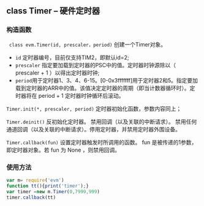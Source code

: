 ## class Timer – 硬件定时器

### 构造函数

` class evm.Timer(id, prescaler，period)`
 创建一个Timer对象。
 - `id` 定时器编号，目前仅支持TIM2，即默认id=2;
 - `prescaler` 指定要加载到定时器的PSC中的值。定时器时钟源除以（ prescaler + 1 ）以得出定时器时钟;
 - `period`用于定时器1、3、4、6-15。[0-0x3fffffff]用于定时器2和5。指定要加载到定时器的ARR中的值。该值决定定时器的周期（即当计数器循环时）。定时器将在 period + 1 定时器时钟循环后滚动。

`Timer.init(*, prescaler, period)`
定时器初始化函数，参数内容同上；

`Timer.deinit()`
反初始化定时器。
禁用回调（以及关联的中断请求）。
禁用任何通道回调（以及关联的中断请求）。停用定时器，并禁用定时器外围设备。

`Timer.callback(fun)`
设置定时器触发时所调用的函数。 fun 是被传递的1参数，即定时器对象。若 fun 为 None ，则禁用回调。

### 使用方法
```javascript
var m= require('evm')
function tt(){print('timer');}
var timer =new m.Timer(0,7999,999)
timer.callback(tt)
```
